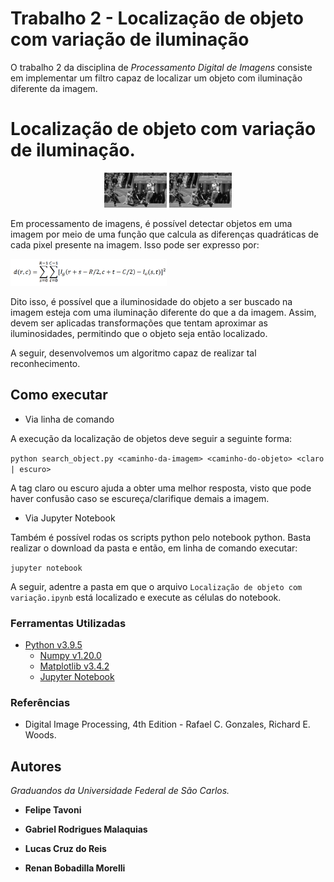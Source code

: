# Trabalho 2 - Localização de objeto com variação de iluminação

O trabalho 2 da disciplina de *Processamento Digital de Imagens* consiste em implementar um filtro capaz de localizar um objeto com iluminação diferente da imagem.

# Localização de objeto com variação de iluminação.

<p align="middle">
    <img src="images/MahomesPassPng.png" alt="Mahomes Pass" width="100">
    <img src="images/ObjLocated.png" alt="Mahomes Pass Located" width="100">
</p>

Em processamento de imagens, é possível detectar objetos em uma imagem por meio de uma função que calcula as diferenças quadráticas de cada pixel presente na imagem. Isso pode ser expresso por:

<img src="images/DiferencasQuadraticas.png" alt="Diferença Quadrática" style="width: 250px;">

Dito isso, é possível que a iluminosidade do objeto a ser buscado na imagem esteja com uma iluminação diferente do que a da imagem. Assim, devem ser aplicadas transformações que tentam aproximar as iluminosidades, permitindo que o objeto seja então localizado.

A seguir, desenvolvemos um algoritmo capaz de realizar tal reconhecimento.


## Como executar

- Via linha de comando

A execução da localização de objetos deve seguir a seguinte forma:

`python search_object.py <caminho-da-imagem> <caminho-do-objeto> <claro | escuro>`

A tag claro ou escuro ajuda a obter uma melhor resposta, visto que pode haver confusão caso se escureça/clarifique demais a imagem.

- Via Jupyter Notebook

Também é possível rodas os scripts python pelo notebook python. Basta realizar o download da pasta e então, em linha de comando executar:

`jupyter notebook`

A seguir, adentre a pasta em que o arquivo `Localização de objeto com variação.ipynb` está localizado e execute as células do notebook.

### Ferramentas Utilizadas

- [Python v3.9.5](https://www.python.org/)
    - [Numpy v1.20.0](https://numpy.org/)
    - [Matplotlib v3.4.2](https://matplotlib.org/)
    - [Jupyter Notebook](https://jupyter.org/index.html)

### Referências

- Digital Image Processing, 4th Edition - Rafael C. Gonzales, Richard E. Woods.

## Autores

*Graduandos da Universidade Federal de São Carlos.*

- **Felipe Tavoni**

- **Gabriel Rodrigues Malaquias**

- **Lucas Cruz do Reis**

- **Renan Bobadilla Morelli**
